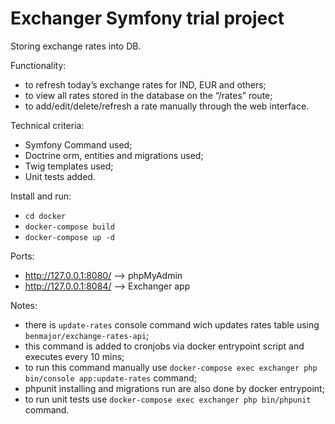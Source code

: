 # Exchanger Symfony trial project

Storing exchange rates into DB.

Functionality:
- to refresh today’s exchange rates for IND, EUR and others;
- to view all rates stored in the database on the “/rates” route;
- to add/edit/delete/refresh a rate manually through the web interface.

Technical criteria:
- Symfony Command used;
- Doctrine orm, entities and migrations used;
- Twig templates used;
- Unit tests added.

Install and run:
- `cd docker`
- `docker-compose build`
- `docker-compose up -d`

Ports:
- http://127.0.0.1:8080/ --> phpMyAdmin
- http://127.0.0.1:8084/ --> Exchanger app

Notes:
- there is `update-rates` console command wich updates rates table using `benmajor/exchange-rates-api`;
- this command is added to cronjobs via docker entrypoint script and executes every 10 mins;
- to run this command manually use `docker-compose exec exchanger php bin/console app:update-rates` command;
- phpunit installing and migrations run are also done by docker entrypoint;
- to run unit tests use `docker-compose exec exchanger php bin/phpunit` command.
